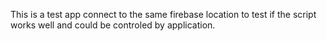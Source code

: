 This is a test app connect to the same firebase location to test if the script works well and could be controled by application.
